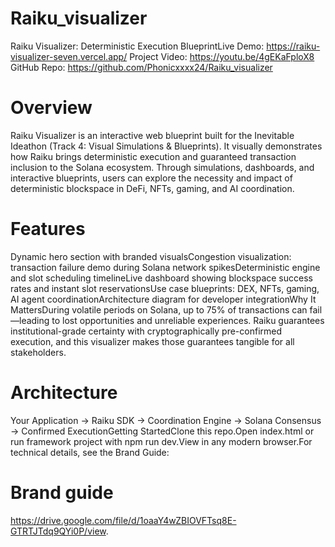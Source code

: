 # Raiku_visualizer
Raiku Visualizer: Deterministic Execution BlueprintLive Demo: https://raiku-visualizer-seven.vercel.app/
Project Video: https://youtu.be/4gEKaFploX8
GitHub Repo: https://github.com/Phonicxxxx24/Raiku_visualizer
# Overview
Raiku Visualizer is an interactive web blueprint built for the Inevitable Ideathon (Track 4: Visual Simulations & Blueprints). It visually demonstrates how Raiku brings deterministic execution and guaranteed transaction inclusion to the Solana ecosystem. Through simulations, dashboards, and interactive blueprints, users can explore the necessity and impact of deterministic blockspace in DeFi, NFTs, gaming, and AI coordination.
# Features
Dynamic hero section with branded visualsCongestion visualization: transaction failure demo during Solana network spikesDeterministic engine and slot scheduling timelineLive dashboard showing blockspace success rates and instant slot reservationsUse case blueprints: DEX, NFTs, gaming, AI agent coordinationArchitecture diagram for developer integrationWhy It MattersDuring volatile periods on Solana, up to 75% of transactions can fail—leading to lost opportunities and unreliable experiences. Raiku guarantees institutional-grade certainty with cryptographically pre-confirmed execution, and this visualizer makes those guarantees tangible for all stakeholders.
# Architecture
Your Application → Raiku SDK → Coordination Engine → Solana Consensus → Confirmed ExecutionGetting StartedClone this repo.Open index.html or run framework project with npm run dev.View in any modern browser.For technical details, see the Brand Guide:
# Brand guide
https://drive.google.com/file/d/1oaaY4wZBIOVFTsq8E-GTRTJTdq9QYi0P/view.
